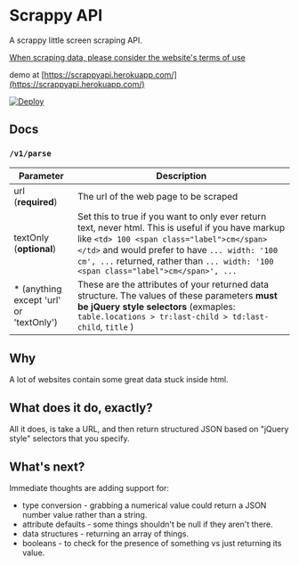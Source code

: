 # Scrappy API
A scrappy little screen scraping API.

[When scraping data, please consider the website's terms of use](https://en.wikipedia.org/wiki/Web_scraping#Legal_issues)


demo at [https://scrappyapi.herokuapp.com/](https://scrappyapi.herokuapp.com/)

[![Deploy](https://www.herokucdn.com/deploy/button.svg)](https://heroku.com/deploy)

## Docs

### `/v1/parse`

Parameter | Description
---|---
url (**required**) | The url of the web page to be scraped
textOnly (**optional**) | Set this to true if you want to only ever return text, never html. This is useful if you have markup like  `<td> 100 <span class="label">cm</span></td>` and would prefer to have `... width: '100 cm', ...` returned, rather than `... width: '100 <span class="label">cm</span>', ...`
* (anything except 'url' or 'textOnly') | These are the attributes of your returned data structure. The values of these parameters **must be jQuery style selectors** (exmaples: `table.locations > tr:last-child > td:last-child`, `title` )

## Why
A lot of websites contain some great data stuck inside html.

## What does it do, exactly?
All it does, is take a URL, and then return structured JSON based on "jQuery style" selectors that you specify.


## What's next?
Immediate thoughts are adding support for:
  - type conversion - grabbing a numerical value could return a JSON number value rather than a string.
  - attribute defaults - some things shouldn't be null if they aren't there.
  - data structures - returning an array of things.
  - booleans - to check for the presence of something vs just returning its value.

